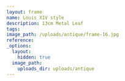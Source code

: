 ```yaml
---
layout: frame
name: Louis X1V style
description: 13cm Metal Leaf
tags:
image_path: /uploads/antique/frame-16.jpg
reference:
_options:
  layout:
    hidden: true
  image_path:
    uploads_dir: uploads/antique
---
```

